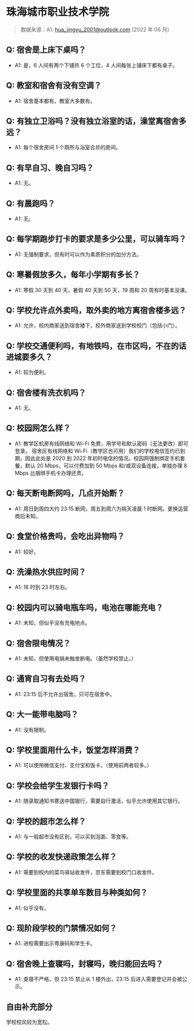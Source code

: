 # 珠海城市职业技术学院

> 数据来源：A1: hua_jingyu_2001@outlook.com (2022 年 06 月)

## Q: 宿舍是上床下桌吗？

- A1: 是，6 人间有两个下铺共 6 个工位，4 人间每张上铺床下都有桌子。

## Q: 教室和宿舍有没有空调？

- A1: 宿舍基本都有，教室大多数有。

## Q: 有独立卫浴吗？没有独立浴室的话，澡堂离宿舍多远？

- A1: 每个宿舍房间 1·个厕所与浴室合并的房间。

## Q: 有早自习、晚自习吗？

- A1: 无。

## Q: 有晨跑吗？

- A1: 无。

## Q: 每学期跑步打卡的要求是多少公里，可以骑车吗？

- A1: 无强制要求，但有时可以作为素质积分的加分方法。

## Q: 寒暑假放多久，每年小学期有多长？

- A1: 寒假 30 天到 40 天，暑假 40 天到 50 天，19 周和 20 周有时基本没课。

## Q: 学校允许点外卖吗，取外卖的地方离宿舍楼多远？

- A1: 允许，校内商家送到宿舍楼下，校外商家送到学校校门（包括小门）。

## Q: 学校交通便利吗，有地铁吗，在市区吗，不在的话进城要多久？

- A1: 较为便利。

## Q: 宿舍楼有洗衣机吗？

- A1: 无。

## Q: 校园网怎么样？

- A1: 教学区机房有线网络和 Wi-Fi 免费，用学号和默认密码（无法更改）即可登录。
宿舍区有线网络和 Wi-Fi（教学区也可用）我们的学校电信签约已到期，因此此处是 2020 到 2022 年初时电信的情况。校园网强制绑定手机套餐，默认 20 Mbps，可以付费加到 50 Mbps 和/或双设备连接，单独办理 8 Mbps 比捆绑手机卡办理还贵。

## Q: 每天断电断网吗，几点开始断？

- A1: 周日到周四大约 23:15 断网，周五到周六为隔天凌晨 1 时断网。更换运营商后未知。

## Q: 食堂价格贵吗，会吃出异物吗？

- A1: 较好。

## Q: 洗澡热水供应时间？

- A1: 18 时到 23 时左右。

## Q: 校园内可以骑电瓶车吗，电池在哪能充电？

- A1: 未知，但似乎没有充电地点。

## Q: 宿舍限电情况？

- A1: 未知，但使用电锅未触发断电。（虽然学校禁止。）

## Q: 通宵自习有去处吗？

- A1: 23:15 后不允许出宿舍。只可在宿舍中。

## Q: 大一能带电脑吗？

- A1: 没有限制。

## Q: 学校里面用什么卡，饭堂怎样消费？

- A1: 可以使用微信支付、支付宝和饭卡。（使用前两者较多。）

## Q: 学校会给学生发银行卡吗？

- A1: 随录取通知书寄送中国银行，需要自行激活，似乎允许使用其它银行。

## Q: 学校的超市怎么样？

- A1: 与一般超市没有区别，可以买到泡面、零食等。

## Q: 学校的收发快递政策怎么样？

- A1: 需要到校内的菜鸟驿站收发件，京东需要到校门口收发件。

## Q: 学校里面的共享单车数目与种类如何？

- A1: 似乎没有。

## Q: 现阶段学校的门禁情况如何？

- A1: 进校需要出示粤康码和学生卡。

## Q: 宿舍晚上查寝吗，封寝吗，晚归能回去吗？

- A1: 查寝不严格，但 23:15 禁止从 1 楼外出，23:15 后进入需要登记并会被公示。

## 自由补充部分

学校校风较为宽松。
